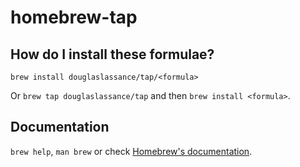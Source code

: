 # homebrew-tap

## How do I install these formulae?

`brew install douglaslassance/tap/<formula>`

Or `brew tap douglaslassance/tap` and then `brew install <formula>`.

## Documentation

`brew help`, `man brew` or check [Homebrew's documentation](https://docs.brew.sh).
